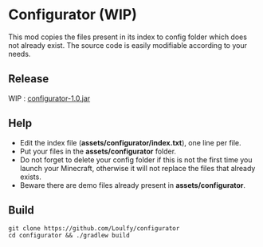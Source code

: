 # Configurator (WIP)
This mod copies the files present in its index to config folder which does not already exist.
The source code is easily modifiable according to your needs.

## Release
WIP : [configurator-1.0.jar](https://github.com/Loulfy/configurator/releases/tag/1.0)

## Help
* Edit the index file  (**assets/configurator/index.txt**), one line per file.
* Put your files in the **assets/configurator** folder.
* Do not forget to delete your config folder if this is not the first time you launch your Minecraft, otherwise it will not replace the files that already exists.
* Beware there are demo files already present in **assets/configurator**.

## Build
```console
git clone https://github.com/Loulfy/configurator
cd configurator && ./gradlew build
```
